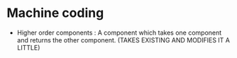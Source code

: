 # Machine coding

- Higher order components : A component which takes one component and returns the other component.
        (TAKES EXISTING AND MODIFIES IT A LITTLE)